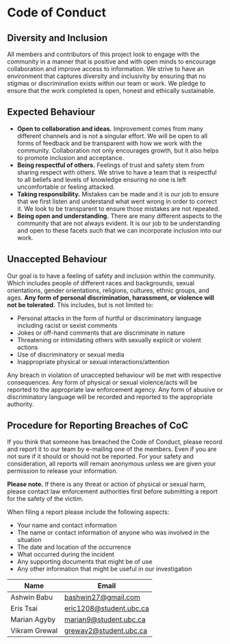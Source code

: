 # Code of Conduct

## Diversity and Inclusion

All members and contributors of this project look to engage with the community in a manner that is positive and with open minds to encourage collaboration and improve access to information. We strive to have an environment that captures diversity and inclusivity by ensuring that no stigmas or discrimination exists within our team or work. We pledge to ensure that the work completed is open, honest and ethically  sustainable.

## Expected Behaviour

- **Open to collaboration and ideas.** Improvement comes from many different channels and is not a singular effort. We will be open to all forms of feedback and be transparent with how we work with the community. Collaboration not only encourages growth, but it also helps to promote inclusion and acceptance.
- **Being respectful of others.** Feelings of trust and safety stem from sharing respect with others. We strive to have a team that is respectful to all beliefs and levels of knowledge ensuring no one is left uncomfortable or feeling attacked.
- **Taking responsibility.** Mistakes can be made and it is our job to ensure that we first listen and understand what went wrong in order to correct it. We look to be transparent to ensure those mistakes are not repeated.
- **Being open and understanding.** There are many different aspects to the community that are not always evident. It is our job to be understanding and open to these facets such that we can incorporate inclusion into our work.

## Unaccepted Behaviour

 Our goal is to have a feeling of safety and inclusion within the community. Which includes people of different races and backgrounds, sexual orientations, gender orientations, religions, cultures, ethnic groups, and ages. **Any form of personal discrimination, harassment, or violence will not be tolerated.**
This includes, but is not limited to:

- Personal attacks in the form of hurtful or discriminatory language including racist or sexist comments
- Jokes or off-hand comments that are discriminate in nature
- Threatening or intimidating others with sexually explicit or violent actions
- Use of discriminatory or sexual media
- Inappropriate physical or sexual interactions/attention

Any breach in violation of unaccepted behaviour will be met with respective consequences. Any form of physical or sexual violence/acts will be reported to the appropriate law enforcement agency. Any form of abusive or discriminatory language will be recorded and reported to the appropriate authority.

## Procedure for Reporting Breaches of CoC

If you think that someone has breached the Code of Conduct, please record and report it to our team by e-mailing one of the members. Even if you are not sure if it should or should not be reported. For your safety and consideration, all reports will remain anonymous unless we are given your permission to release your information.

**Please note.** If there is any threat or action of physical or sexual harm, please contact law enforcement authorities first before submitting a report for the safety of the victim.

When filing a report please include the following aspects:

- Your name and contact information
- The name or contact information of anyone who was involved in the situation
- The date and location of the occurrence
- What occurred during the incident
- Any supporting documents that might be of use
- Any other information that might be useful in our investigation

| Name          | Email                     |
|---------------|---------------------------|
| Ashwin Babu   | bashwin27@gmail.com       |
| Eris Tsai     | eric1208@student.ubc.ca   |
| Marian Agyby  | marian9@student.ubc.ca    |
| Vikram Grewal | grewav2@student.ubc.ca    |